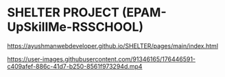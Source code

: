 # SHELTER PROJECT (EPAM-UpSkillMe-RSSCHOOL)
https://ayushmanwebdeveloper.github.io/SHELTER/pages/main/index.html


https://user-images.githubusercontent.com/91346165/176446591-c409afef-886c-41d7-b250-8561f973294d.mp4

